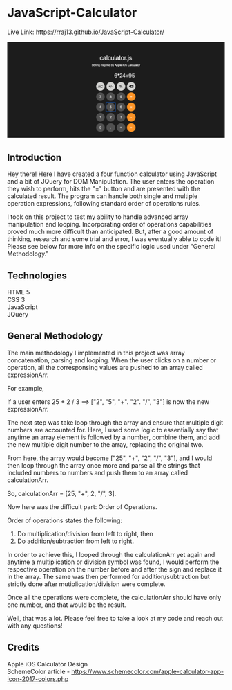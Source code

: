 # JavaScript-Calculator

Live Link: https://rraj13.github.io/JavaScript-Calculator/

![alt text](CalculatorScreenshot.png "JavaScript Calculator Screenshot")

## Introduction
Hey there! Here I have created a four function calculator using JavaScript and a bit of JQuery for DOM Manipulation. The user enters the operation they wish to perform, hits the "=" button and are presented with the calculated result. The program can handle both single and multiple operation expressions, following standard order of operations rules.

I took on this project to test my ability to handle advanced array manipulation and looping. Incorporating order of operations capabilities proved much more difficult than anticipated. But, after a good amount of thinking, research and some trial and error, I was eventually able to code it! Please see below for more info on the specific logic used under "General Methodology."

## Technologies 
HTML 5<br/>
CSS 3<br/>
JavaScript<br/>
JQuery<br/>

## General Methodology
The main methodology I implemented in this project was array concatenation, parsing and looping. When the user clicks on a number or operation, all the corresponsing values are pushed to an array called expressionArr. 

For example,

If a user enters 25 + 2 / 3 ==> ["2", "5", "+". "2". "/", "3"] is now the new expressionArr.

The next step was take loop through the array and ensure that multiple digit numbers are accounted for. Here, I used some logic to essentially say that anytime an array element is followed by a number, combine them, and add the new multiple digit number to the array, replacing the original two.

From here, the array would become ["25", "+", "2", "/", "3"], and I would then loop through the array once more and parse all the strings that included numbers to numbers and push them to an array called calculationArr.

So, calculationArr = [25, "+", 2, "/", 3].

Now here was the difficult part: Order of Operations.

Order of operations states the following:
1) Do multiplication/division from left to right, then
2) Do addition/subtraction from left to right.

In order to achieve this, I looped through the calculationArr yet again and anytime a multiplication or division symbol was found, I would perform the respective operation on the number before and after the sign and replace it in the array. The same was then performed for addition/subtraction but strictly done after mutiplication/division were complete. 

Once all the operations were complete, the calculationArr should have only one number, and that would be the result.

Well, that was a lot. 
Please feel free to take a look at my code and reach out with any questions! 

## Credits
Apple iOS Calculator Design<br/>
SchemeColor article - https://www.schemecolor.com/apple-calculator-app-icon-2017-colors.php
